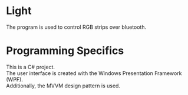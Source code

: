 # Light
The program is used to control RGB strips over bluetooth.

# Programming Specifics
This is a C# project.  
The user interface is created with the Windows Presentation Framework (WPF).  
Additionally, the MVVM design pattern is used.
